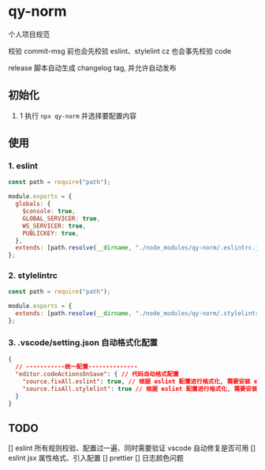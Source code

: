 # qy-norm

个人项目规范

校验 commit-msg 前也会先校验 eslint、stylelint
cz 也会事先校验 code

release 脚本自动生成 changelog tag, 并允许自动发布

## 初始化

1. 1 执行 `npx qy-norm` 并选择要配置内容

## 使用

### 1. eslint

```js
const path = require("path");

module.exports = {
  globals: {
    $console: true,
    GLOBAL_SERVICER: true,
    WS_SERVICER: true,
    PUBLICKEY: true,
  },
  extends: [path.resolve(__dirname, "./node_modules/qy-norm/.eslintrc.js")],
};
```

### 2. stylelintrc

```js
const path = require("path");

module.exports = {
  extends: [path.resolve(__dirname, "./node_modules/qy-norm/.stylelintrc.js")],
};
```

### 3. .vscode/setting.json 自动格式化配置

```json
{
  // -----------统一配置--------------
  "editor.codeActionsOnSave": { // 代码自动格式配置
    "source.fixAll.eslint": true, // 根据 eslint 配置进行格式化, 需要安装 eslint 插件
    "source.fixAll.stylelint": true // 根据 eslint 配置进行格式化, 需要安装 stylelint 插件
  }
}
```

## TODO

[] eslint 所有规则校验、配置过一遍、同时需要验证 vscode 自动修复是否可用
[] eslint jsx 属性格式、引入配置
[] prettier
[] 日志颜色问题
